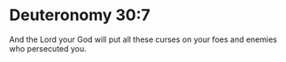# Deuteronomy 30:7

And the Lord your God will put all these curses on your foes and enemies who persecuted you.
